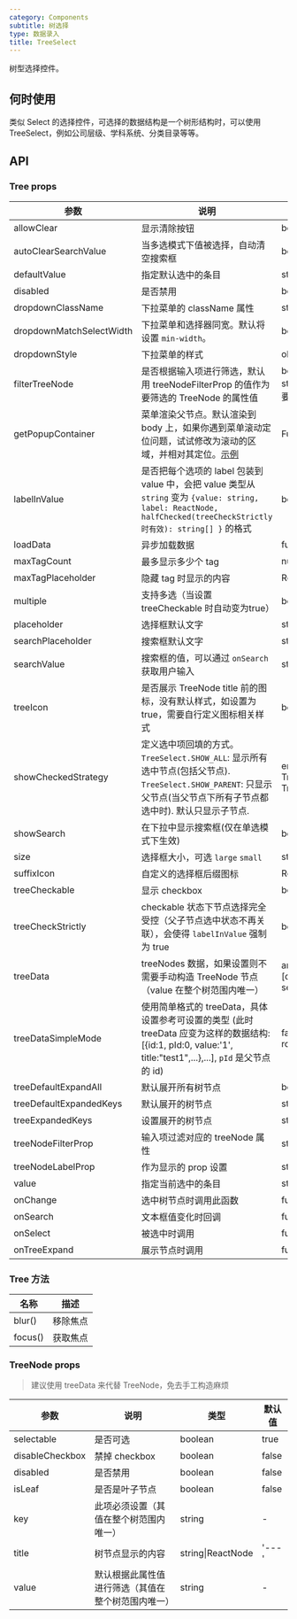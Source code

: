 ```yaml
---
category: Components
subtitle: 树选择
type: 数据录入
title: TreeSelect
---
```


树型选择控件。

## 何时使用

类似 Select 的选择控件，可选择的数据结构是一个树形结构时，可以使用 TreeSelect，例如公司层级、学科系统、分类目录等等。

## API

### Tree props

| 参数 | 说明 | 类型 | 默认值 |
| --- | --- | --- | --- |
| allowClear | 显示清除按钮 | boolean | false |
| autoClearSearchValue | 当多选模式下值被选择，自动清空搜索框 | boolean | true |
| defaultValue | 指定默认选中的条目 | string/string\[] | - |
| disabled | 是否禁用 | boolean | false |
| dropdownClassName | 下拉菜单的 className 属性 | string | - |
| dropdownMatchSelectWidth | 下拉菜单和选择器同宽。默认将设置 `min-width`。 | boolean | true |
| dropdownStyle | 下拉菜单的样式 | object | - |
| filterTreeNode | 是否根据输入项进行筛选，默认用 treeNodeFilterProp 的值作为要筛选的 TreeNode 的属性值 | boolean\|Function(inputValue: string, treeNode: TreeNode) (函数需要返回bool值) | Function |
| getPopupContainer | 菜单渲染父节点。默认渲染到 body 上，如果你遇到菜单滚动定位问题，试试修改为滚动的区域，并相对其定位。[示例](https://codepen.io/afc163/pen/zEjNOy?editors=0010) | Function(triggerNode) | () => document.body |
| labelInValue | 是否把每个选项的 label 包装到 value 中，会把 value 类型从 `string` 变为 `{value: string, label: ReactNode, halfChecked(treeCheckStrictly 时有效): string[] }` 的格式 | boolean | false |
| loadData | 异步加载数据 | function(node) | - |
| maxTagCount | 最多显示多少个 tag | number | - |
| maxTagPlaceholder | 隐藏 tag 时显示的内容 | ReactNode/function(omittedValues) | - |
| multiple | 支持多选（当设置 treeCheckable 时自动变为true） | boolean | false |
| placeholder | 选择框默认文字 | string | - |
| searchPlaceholder | 搜索框默认文字 | string | - |
| searchValue | 搜索框的值，可以通过 `onSearch` 获取用户输入 | string | - |
| treeIcon | 是否展示 TreeNode title 前的图标，没有默认样式，如设置为 true，需要自行定义图标相关样式 | boolean | false |
| showCheckedStrategy | 定义选中项回填的方式。`TreeSelect.SHOW_ALL`: 显示所有选中节点(包括父节点). `TreeSelect.SHOW_PARENT`: 只显示父节点(当父节点下所有子节点都选中时). 默认只显示子节点. | enum{TreeSelect.SHOW_ALL, TreeSelect.SHOW_PARENT, TreeSelect.SHOW_CHILD } | TreeSelect.SHOW_CHILD |
| showSearch | 在下拉中显示搜索框(仅在单选模式下生效) | boolean | false |
| size | 选择框大小，可选 `large` `small` | string | 'default' |
| suffixIcon | 自定义的选择框后缀图标 | ReactNode | - |
| treeCheckable | 显示 checkbox | boolean | false |
| treeCheckStrictly | checkable 状态下节点选择完全受控（父子节点选中状态不再关联），会使得 `labelInValue` 强制为 true | boolean | false |
| treeData | treeNodes 数据，如果设置则不需要手动构造 TreeNode 节点（value 在整个树范围内唯一） | array&lt;{value, title, children, [disabled, disableCheckbox, selectable]}> | \[] |
| treeDataSimpleMode | 使用简单格式的 treeData，具体设置参考可设置的类型 (此时 treeData 应变为这样的数据结构: [{id:1, pId:0, value:'1', title:"test1",...},...], `pId` 是父节点的 id) | false\|Array&lt;{ id: string, pId: string, rootPId: null }> | false |
| treeDefaultExpandAll | 默认展开所有树节点 | boolean | false |
| treeDefaultExpandedKeys | 默认展开的树节点 | string\[] | - |
| treeExpandedKeys | 设置展开的树节点 | string\[] | - |
| treeNodeFilterProp | 输入项过滤对应的 treeNode 属性 | string | 'value' |
| treeNodeLabelProp | 作为显示的 prop 设置 | string | 'title' |
| value | 指定当前选中的条目 | string/string\[] | - |
| onChange | 选中树节点时调用此函数 | function(value, label, extra) | - |
| onSearch | 文本框值变化时回调 | function(value: string) | - |
| onSelect | 被选中时调用 | function(value, node, extra) | - |
| onTreeExpand | 展示节点时调用 | function(expandedKeys) | - |

### Tree 方法

| 名称 | 描述 |
| --- | --- |
| blur() | 移除焦点 |
| focus() | 获取焦点 |

### TreeNode props

> 建议使用 treeData 来代替 TreeNode，免去手工构造麻烦

| 参数 | 说明 | 类型 | 默认值 |
| --- | --- | --- | --- |
| selectable | 是否可选 | boolean | true |
| disableCheckbox | 禁掉 checkbox | boolean | false |
| disabled | 是否禁用 | boolean | false |
| isLeaf | 是否是叶子节点 | boolean | false |
| key | 此项必须设置（其值在整个树范围内唯一） | string | - |
| title | 树节点显示的内容 | string\|ReactNode | '---' |
| value | 默认根据此属性值进行筛选（其值在整个树范围内唯一） | string | - |
